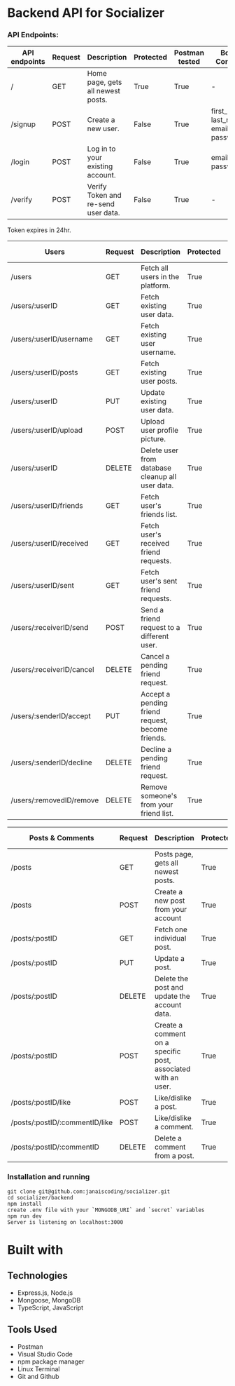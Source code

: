 # Backend API for Socializer

### API Endpoints:

| API endpoints | Request | Description                         | Protected | Postman tested | Body Content                           |
| ------------- | ------- | ----------------------------------- | --------- | -------------- | -------------------------------------- |
| /             | GET     | Home page, gets all newest posts.   | True      | True           | -                                      |
| /signup       | POST    | Create a new user.                  | False     | True           | first_name, last_name, email, password |
| /login        | POST    | Log in to your existing account.    | False     | True           | email, password                        |
| /verify       | POST    | Verify Token and re-send user data. | False     | True           | -                                      |

Token expires in 24hr.

| Users                     | Request | Description                                      | Protected | Postman tested    | Body Content                  |
| ------------------------- | ------- | ------------------------------------------------ | --------- | ----------------- | ----------------------------- |
| /users                    | GET     | Fetch all users in the platform.                 | True      | True              | -                             |
| /users/:userID            | GET     | Fetch existing user data.                        | True      | True              | -                             |
| /users/:userID/username   | GET     | Fetch existing user username.                    | True      | True              | -                             |
| /users/:userID/posts      | GET     | Fetch existing user posts.                       | True      | True              | -                             |
| /users/:userID            | PUT     | Update existing user data.                       | True      | True              | ufirst_name, ulast_name, ubio |
| /users/:userID/upload     | POST    | Upload user profile picture.                     | True      | False(used views) | -                             |
| /users/:userID            | DELETE  | Delete user from database cleanup all user data. | True      | True              | -                             |
| /users/:userID/friends    | GET     | Fetch user's friends list.                       | True      | True              | -                             |
| /users/:userID/received   | GET     | Fetch user's received friend requests.           | True      | True              | -                             |
| /users/:userID/sent       | GET     | Fetch user's sent friend requests.               | True      | True              | senderID                      |
| /users/:receiverID/send   | POST    | Send a friend request to a different user.       | True      | True              | senderID                      |
| /users/:receiverID/cancel | DELETE  | Cancel a pending friend request.                 | True      | True              | senderID                      |
| /users/:senderID/accept   | PUT     | Accept a pending friend request, become friends. | True      | True              | receiverID                    |
| /users/:senderID/decline  | DELETE  | Decline a pending friend request.                | True      | True              | receiverID                    |
| /users/:removedID/remove  | DELETE  | Remove someone's from your friend list.          | True      | True              | removerID                     |

| Posts & Comments               | Request | Description                                                   | Protected | Postman Tested | Body Content    |
| ------------------------------ | ------- | ------------------------------------------------------------- | --------- | -------------- | --------------- |
| /posts                         | GET     | Posts page, gets all newest posts.                            | True      | True           | -               |
| /posts                         | POST    | Create a new post from your account                           | True      | True           | userID, text    |
| /posts/:postID                 | GET     | Fetch one individual post.                                    | True      | True           | -               |
| /posts/:postID                 | PUT     | Update a post.                                                | True      | True           | userID, uText   |
| /posts/:postID                 | DELETE  | Delete the post and update the account data.                  | True      | True           | userID          |
| /posts/:postID                 | POST    | Create a comment on a specific post, associated with an user. | True      | True           | userID, comment |
| /posts/:postID/like            | POST    | Like/dislike a post.                                          | True      | True           | userID          |
| /posts/:postID/:commentID/like | POST    | Like/dislike a comment.                                       | True      | True           | userID          |
| /posts/:postID/:commentID      | DELETE  | Delete a comment from a post.                                 | True      | True           | userID          |

### Installation and running

```
git clone git@github.com:janaiscoding/socializer.git
cd socializer/backend
npm install
create .env file with your `MONGODB_URI` and `secret` variables
npm run dev
Server is listening on localhost:3000
```

# Built with

## Technologies

- Express.js, Node.js
- Mongoose, MongoDB
- TypeScript, JavaScript

## Tools Used

- Postman
- Visual Studio Code
- npm package manager
- Linux Terminal
- Git and Github
